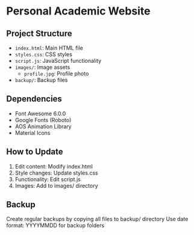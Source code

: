 # Personal Academic Website

## Project Structure
- `index.html`: Main HTML file
- `styles.css`: CSS styles
- `script.js`: JavaScript functionality
- `images/`: Image assets
  - `profile.jpg`: Profile photo
- `backup/`: Backup files

## Dependencies
- Font Awesome 6.0.0
- Google Fonts (Roboto)
- AOS Animation Library
- Material Icons

## How to Update
1. Edit content: Modify index.html
2. Style changes: Update styles.css
3. Functionality: Edit script.js
4. Images: Add to images/ directory

## Backup
Create regular backups by copying all files to backup/ directory
Use date format: YYYYMMDD for backup folders 